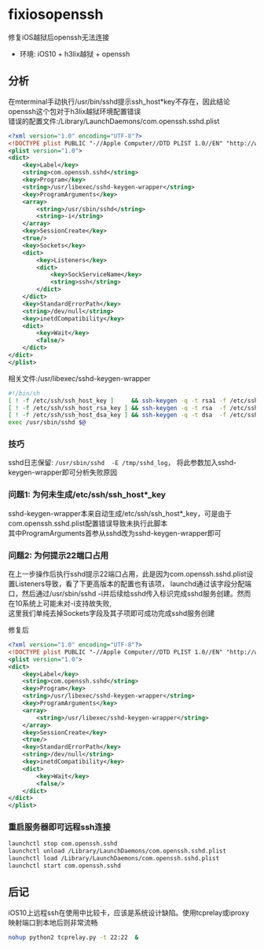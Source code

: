 # fixiosopenssh

修复iOS越狱后openssh无法连接

* 环境: iOS10 + h3lix越狱 + openssh

## 分析

在mterminal手动执行/usr/bin/sshd提示ssh_host*key不存在，因此结论openssh这个包对于h3lix越狱环境配置错误  
错误的配置文件:/Library/LaunchDaemons/com.openssh.sshd.plist  
```xml
<?xml version="1.0" encoding="UTF-8"?>
<!DOCTYPE plist PUBLIC "-//Apple Computer//DTD PLIST 1.0//EN" "http://www.apple.com/DTDs/PropertyList-1.0.dtd">
<plist version="1.0">
<dict>
    <key>Label</key>
    <string>com.openssh.sshd</string>
    <key>Program</key>
    <string>/usr/libexec/sshd-keygen-wrapper</string>
    <key>ProgramArguments</key>
    <array>
        <string>/usr/sbin/sshd</string>
        <string>-i</string>
    </array>
    <key>SessionCreate</key>
    <true/>
    <key>Sockets</key>
    <dict>
        <key>Listeners</key>
        <dict>
            <key>SockServiceName</key>
            <string>ssh</string>
        </dict>
    </dict>
    <key>StandardErrorPath</key>
    <string>/dev/null</string>
    <key>inetdCompatibility</key>
    <dict>
        <key>Wait</key>
        <false/>
    </dict>
</dict>
</plist>
```

相关文件:/usr/libexec/sshd-keygen-wrapper  
```bash
#!/bin/sh
[ ! -f /etc/ssh/ssh_host_key ]     && ssh-keygen -q -t rsa1 -f /etc/ssh/ssh_host_key     -N "" -C "" < /dev/null > /dev/null 2> /dev/null
[ ! -f /etc/ssh/ssh_host_rsa_key ] && ssh-keygen -q -t rsa  -f /etc/ssh/ssh_host_rsa_key -N "" -C "" < /dev/null > /dev/null 2> /dev/null
[ ! -f /etc/ssh/ssh_host_dsa_key ] && ssh-keygen -q -t dsa  -f /etc/ssh/ssh_host_dsa_key -N "" -C "" < /dev/null > /dev/null 2> /dev/null
exec /usr/sbin/sshd $@
```

### 技巧

sshd日志保留: `/usr/sbin/sshd  -E /tmp/sshd_log`， 将此参数加入sshd-keygen-wrapper即可分析失败原因

### 问题1: 为何未生成/etc/ssh/ssh_host*_key
sshd-keygen-wrapper本来自动生成/etc/ssh/ssh_host*_key，可是由于com.openssh.sshd.plist配置错误导致未执行此脚本   
其中ProgramArguments首参从sshd改为sshd-keygen-wrapper即可  

### 问题2: 为何提示22端口占用
在上一步操作后执行sshd提示22端口占用，此是因为com.openssh.sshd.plist设置Listeners导致，看了下更高版本的配置也有该项， 
launchd通过该字段分配端口，然后通过/usr/sbin/sshd -i并后续给sshd传入标识完成sshd服务创建。然而在10系统上可能未对-i支持故失败,  
这里我们单纯去掉Sockets字段及其子项即可成功完成sshd服务创建

修复后

```xml
<?xml version="1.0" encoding="UTF-8"?>
<!DOCTYPE plist PUBLIC "-//Apple Computer//DTD PLIST 1.0//EN" "http://www.apple.com/DTDs/PropertyList-1.0.dtd">
<plist version="1.0">
<dict>
    <key>Label</key>
    <string>com.openssh.sshd</string>
    <key>Program</key>
    <string>/usr/libexec/sshd-keygen-wrapper</string>
    <key>ProgramArguments</key>
    <array>
        <string>/usr/libexec/sshd-keygen-wrapper</string>
    </array>
    <key>SessionCreate</key>
    <true/>
    <key>StandardErrorPath</key>
    <string>/dev/null</string>
    <key>inetdCompatibility</key>
    <dict>
        <key>Wait</key>
        <false/>
    </dict>
</dict>
</plist>
```

### 重启服务器即可远程ssh连接

```bash
launchctl stop com.openssh.sshd
launchctl unload /Library/LaunchDaemons/com.openssh.sshd.plist
launchctl load /Library/LaunchDaemons/com.openssh.sshd.plist
launchctl start com.openssh.sshd
```

## 后记

iOS10上远程ssh在使用中比较卡，应该是系统设计缺陷。使用tcprelay或iproxy映射端口到本地后则非常流畅

```bash
nohup python2 tcprelay.py -t 22:22  &
```


